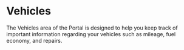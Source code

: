 # Vehicles
The Vehicles area of the Portal is designed to help you keep track of important information regarding your vehicles such as mileage, fuel economy, and repairs.
